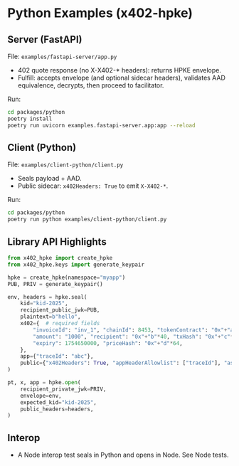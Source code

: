 # Python Examples (x402-hpke)

## Server (FastAPI)
File: `examples/fastapi-server/app.py`

- 402 quote response (no X-X402-* headers): returns HPKE envelope.
- Fulfill: accepts envelope (and optional sidecar headers), validates AAD equivalence, decrypts, then proceed to facilitator.

Run:
```bash
cd packages/python
poetry install
poetry run uvicorn examples.fastapi-server.app:app --reload
```

## Client (Python)
File: `examples/client-python/client.py`

- Seals payload + AAD.
- Public sidecar: `x402Headers: True` to emit `X-X402-*`.

Run:
```bash
cd packages/python
poetry run python examples/client-python/client.py
```

## Library API Highlights

```python
from x402_hpke import create_hpke
from x402_hpke.keys import generate_keypair

hpke = create_hpke(namespace="myapp")
PUB, PRIV = generate_keypair()

env, headers = hpke.seal(
    kid="kid-2025",
    recipient_public_jwk=PUB,
    plaintext=b"hello",
    x402={  # required fields
        "invoiceId": "inv_1", "chainId": 8453, "tokenContract": "0x"+"a"*40,
        "amount": "1000", "recipient": "0x"+"b"*40, "txHash": "0x"+"c"*64,
        "expiry": 1754650000, "priceHash": "0x"+"d"*64,
    },
    app={"traceId": "abc"},
    public={"x402Headers": True, "appHeaderAllowlist": ["traceId"], "as": "headers"}
)

pt, x, app = hpke.open(
    recipient_private_jwk=PRIV,
    envelope=env,
    expected_kid="kid-2025",
    public_headers=headers,
)
```

## Interop
- A Node interop test seals in Python and opens in Node. See Node tests.